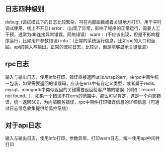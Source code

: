 ## 日志四种级别

debug:  (调试模式下的日志比较繁杂，可在内部函数或者关键地方打印，用于平时调式使用，线上不开启)
error：  (出现了异常，影响了程序的正常运行，需要人工干预，通常为db连接异常错误，网络错误）
warn： (不应该出现，但是不影响程序运行，比如用户参数错误)
info：（正常的系统运行信息，比如rpc的入口和返回，api的输入与输出，正常的流程日志，比较少，但是能够显示关键信息）

## rpc日志

输入与输出日志，使用info打印，错误直接返回utils.wrap的err，由rpc中间件统一包装，如果需要返回的错误码，应该在errs中有自定义类型，或者属于redis、mysql、mongodb中类似返回的关键需要返回给客户端的错误（例如：record not found...），如果一个错误不在errs的范围中，那么可以肯定，这是一个内部错误，统一返回500，为内部服务错误，rpc中间件打印错误信息的详细信息（可通过日志信息收集提供给监控系统）

## 对于api日志

输入与输出日志，使用info打印，参数异常，打印warn日志，统一使用api中间件打印
